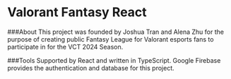 # Valorant Fantasy React 

###About 
This project was founded by Joshua Tran and Alena Zhu for the purpose of creating public Fantasy League for Valorant esports fans to participate in for the VCT 2024 Season. 

###Tools 
Supported by React and written in TypeScript. Google Firebase provides the authentication and database for this project. 



